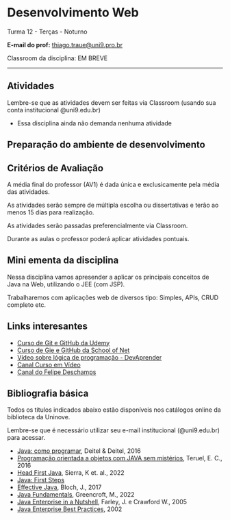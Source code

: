 # Desenvolvimento Web

Turma 12 - Terças - Noturno

**E-mail do prof:** thiago.traue@uni9.pro.br

Classroom da disciplina: EM BREVE

---

## Atividades

Lembre-se que as atividades devem ser feitas via Classroom (usando sua conta institucional @uni9.edu.br)

- Essa disciplina ainda não demanda nenhuma atividade

## Preparação do ambiente de desenvolvimento

## Critérios de Avaliação

A média final do professor (AV1) é dada única e exclusicamente pela média das atividades.

As atividades serão sempre de múltipla escolha ou dissertativas e terão ao menos 15 dias para realização.

As atividades serão passadas preferencialmente via Classroom.

Durante as aulas o professor poderá aplicar atividades pontuais.

## Mini ementa da disciplina

Nessa disciplina vamos apresender a aplicar os principais conceitos de Java na Web, utilizando o JEE (com JSP).

Trabalharemos com aplicações web de diversos tipo: Simples, APIs, CRUD completo etc.

## Links interesantes

- [Curso de Git e GitHub da Udemy](https://www.udemy.com/course/git-e-github-para-iniciantes/)
- [Curso de Gie e GitHub da School of Net](https://www.schoolofnet.com/curso/git/controle-de-versao/git-e-github/)
- [Vídeo sobre lógica de programação - DevAprender](https://www.youtube.com/watch?v=iF2MdbrTiBM)
- [Canal Curso em Vídeo](https://www.youtube.com/c/CursoemV%C3%ADdeo)
- [Canal do Felipe Deschamps](https://www.youtube.com/c/FilipeDeschamps)

## Bibliografia básica

Todos os títulos indicados abaixo estão disponíveis nos catálogos online da biblioteca da Uninove.

Lembre-se que é necessário utilizar seu e-mail institucional (@uni9.edu.br) para acessar.

- [Java: como programar](https://plataforma.bvirtual.com.br/Acervo/Publicacao/39590), Deitel & Deitel, 2016
- [Programação orientada a objetos com JAVA sem mistérios](https://aapa.uninove.br/seu/SEU0255/download_ebook.php?livro=ZDBkMGE5YTA3NDgwZGJiNTc1ZDFiMzcwZjg4ODZkNjBfNzAyMzY0), Teruel, E. C., 2016
- [Head First Java](https://learning.oreilly.com/library/view/head-first-java/9781492091646/), Sierra, K et. al., 2022
- [Java: First Steps](https://learning.oreilly.com/playlists/60ea5b20-0058-48d0-8822-4ad91cb91bdd/)
- [Effective Java](https://learning.oreilly.com/library/view/effective-java-3rd/9780134686097/), Bloch, J., 2017
- [Java Fundamentals](https://learning.oreilly.com/videos/java-fundamentals/10000DIHV2021145/), Greencroft, M., 2022
- [Java Enterprise in a Nutshell](https://learning.oreilly.com/library/view/java-enterprise-in/0596101422/), Farley, J. e Crawford W., 2005
- [Java Enterprise Best Practices](https://learning.oreilly.com/library/view/java-enterprise-best/0596003846/), 2002
